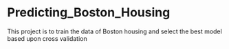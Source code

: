 # Predicting_Boston_Housing
This project is to train the data of Boston housing and select the best model based upon cross validation
